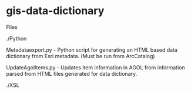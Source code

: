 # gis-data-dictionary


Files

./Python

Metadataexport.py - Python script for generating an HTML based data dictionary from Esri metadata.  (Must be run from ArcCatalog)

UpdateAgolItems.py - Updates item information in AGOL from information parsed from HTML files generated for data dictionary.


./XSL